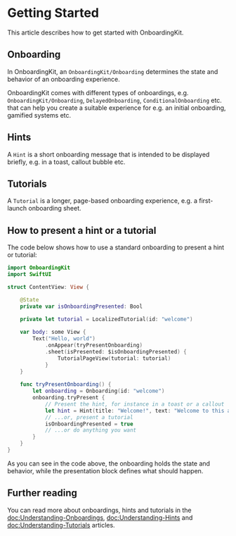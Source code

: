 #  Getting Started

This article describes how to get started with OnboardingKit.


## Onboarding

In OnboardingKit, an ``OnboardingKit/Onboarding`` determines the state and behavior of an onboarding experience.

OnboardingKit comes with different types of onboardings, e.g. ``OnboardingKit/Onboarding``, ``DelayedOnboarding``, ``ConditionalOnboarding`` etc. that can help you create a suitable experience for e.g. an initial onboarding, gamified systems etc.


## Hints

A ``Hint`` is a short onboarding message that is intended to be displayed briefly, e.g. in a toast, callout bubble etc.


## Tutorials

A ``Tutorial`` is a longer, page-based onboarding experience, e.g. a first-launch onboarding sheet.


## How to present a hint or a tutorial

The code below shows how to use a standard onboarding to present a hint or tutorial:

```swift
import OnboardingKit
import SwiftUI

struct ContentView: View {

    @State
    private var isOnboardingPresented: Bool 
    
    private let tutorial = LocalizedTutorial(id: "welcome")

    var body: some View {
        Text("Hello, world")
            .onAppear(tryPresentOnboarding)
            .sheet(isPresented: $isOnboardingPresented) {
                TutorialPageView(tutorial: tutorial)
            }
    }
    
    func tryPresentOnboarding() {
        let onboarding = Onboarding(id: "welcome")
        onboarding.tryPresent { 
            // Present the hint, for instance in a toast or a callout
            let hint = Hint(title: "Welcome!", text: "Welcome to this app.")
            // ...or, present a tutorial
            isOnboardingPresented = true
            // ...or do anything you want
        }
    }
}
```

As you can see in the code above, the onboarding holds the state and behavior, while the presentation block defines what should happen.


## Further reading

You can read more about onboardings, hints and tutorials in the <doc:Understanding-Onboardings>, <doc:Understanding-Hints> and <doc:Understanding-Tutorials> articles.

